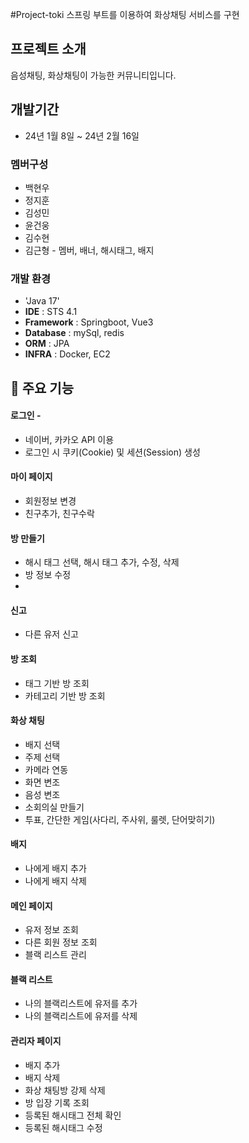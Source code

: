 #Project-toki
스프링 부트를 이용하여 화상채팅 서비스를 구현

## 프로젝트 소개
음성채팅, 화상채팅이 가능한 커뮤니티입니다.

## 개발기간
* 24년 1월 8일 ~ 24년 2월 16일

### 멤버구성
 - 백현우  
 - 정지훈 
 - 김성민 
 - 윤건웅 
 - 김수현
 - 김근형 - 멤버, 배너, 해시태그, 배지

### 개발 환경
 - 'Java 17'
 - **IDE** : STS 4.1
 - **Framework** : Springboot, Vue3
 - **Database** : mySql, redis
 - **ORM** : JPA
 - **INFRA** : Docker, EC2



## 📌 주요 기능
#### 로그인 - 
- 네이버, 카카오 API 이용
- 로그인 시 쿠키(Cookie) 및 세션(Session) 생성

#### 마이 페이지 
- 회원정보 변경
- 친구추가, 친구수락


#### 방 만들기
- 해시 태그 선택, 해시 태그 추가, 수정, 삭제
- 방 정보 수정
- 

#### 신고
- 다른 유저 신고

#### 방 조회
- 태그 기반 방 조회
- 카테고리 기반 방 조회


#### 화상 채팅 
- 배지 선택
- 주제 선택
- 카메라 연동
- 화면 변조
- 음성 변조
- 소회의실 만들기
- 투표, 간단한 게임(사다리, 주사위, 룰렛, 단어맞히기)


#### 배지
- 나에게 배지 추가
- 나에게 배지 삭제

#### 메인 페이지 
- 유저 정보 조회
- 다른 회원 정보 조회
- 블랙 리스트 관리

#### 블랙 리스트
- 나의 블랙리스트에 유저를 추가
- 나의 블랙리스트에 유저를 삭제

#### 관리자 페이지 
- 배지 추가
- 배지 삭제
- 화상 채팅방 강제 삭제
- 방 입장 기록 조회
- 등록된 해시태그 전체 확인
- 등록된 해시태그 수정
